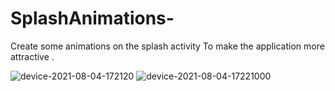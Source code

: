 # SplashAnimations-
Create some animations on the splash activity To make the application more attractive .

![device-2021-08-04-172120](https://user-images.githubusercontent.com/79535029/128208151-69d6c73c-cedf-4c8c-a5d8-724c91533d70.png)
![device-2021-08-04-17221000](https://user-images.githubusercontent.com/79535029/128208162-e2ab6d71-bdb5-490b-9378-988897668b4c.png)
